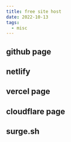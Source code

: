 ```yaml
---
title: free site host
date: 2022-10-13
tags:
  - misc
---
```


## github page

## netlify

## vercel page

## cloudflare page

## surge.sh